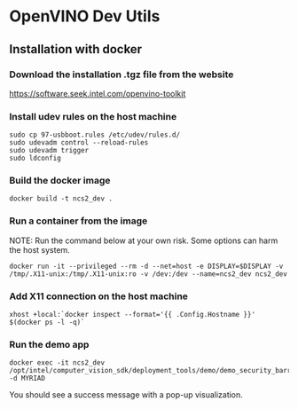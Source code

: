 # OpenVINO Dev Utils

## Installation with docker
### Download the installation .tgz file from the website

https://software.seek.intel.com/openvino-toolkit

### Install udev rules on the host machine

```
sudo cp 97-usbboot.rules /etc/udev/rules.d/
sudo udevadm control --reload-rules
sudo udevadm trigger
sudo ldconfig	
```

### Build the docker image

```
docker build -t ncs2_dev .
```


### Run a container from the image
    
NOTE: Run the command below at your own risk. Some options can harm the host system.
```
docker run -it --privileged --rm -d --net=host -e DISPLAY=$DISPLAY -v /tmp/.X11-unix:/tmp/.X11-unix:ro -v /dev:/dev --name=ncs2_dev ncs2_dev
```


### Add X11 connection on the host machine
```
xhost +local:`docker inspect --format='{{ .Config.Hostname }}' $(docker ps -l -q)`
```

### Run the demo app
```
docker exec -it ncs2_dev /opt/intel/computer_vision_sdk/deployment_tools/demo/demo_security_barrier_camera.sh -d MYRIAD
```
You should see a success message with a pop-up visualization.
